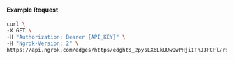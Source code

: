 <!-- Code generated for API Clients. DO NOT EDIT. -->

#### Example Request

```bash
curl \
-X GET \
-H "Authorization: Bearer {API_KEY}" \
-H "Ngrok-Version: 2" \
https://api.ngrok.com/edges/https/edghts_2pysLX6LkUUwQwPHji1TnJ3FCFl/routes/edghtsrt_2pysLVJAx4AOORywGXWbyWAlkMr
```
